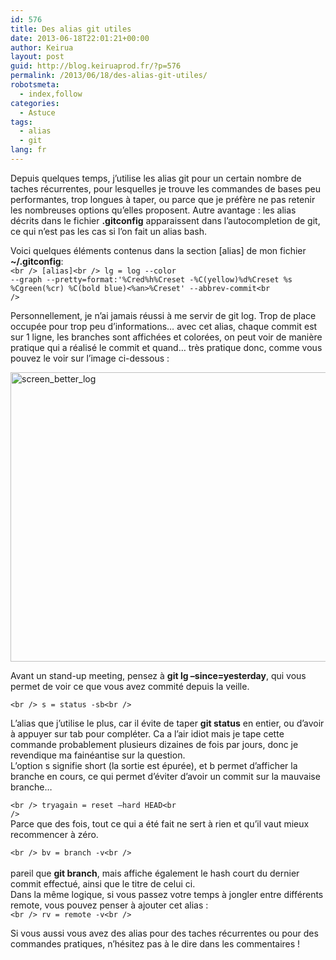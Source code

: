 ```yaml
---
id: 576
title: Des alias git utiles
date: 2013-06-18T22:01:21+00:00
author: Keirua
layout: post
guid: http://blog.keiruaprod.fr/?p=576
permalink: /2013/06/18/des-alias-git-utiles/
robotsmeta:
  - index,follow
categories:
  - Astuce
tags:
  - alias
  - git
lang: fr
---
```

Depuis quelques temps, j&rsquo;utilise les alias git pour un certain nombre de taches récurrentes, pour lesquelles je trouve les commandes de bases peu performantes, trop longues à taper, ou parce que je préfère ne pas retenir les nombreuses options qu&rsquo;elles proposent. Autre avantage : les alias décrits dans le fichier **.gitconfig** apparaissent dans l&rsquo;autocompletion de git, ce qui n&rsquo;est pas les cas si l&rsquo;on fait un alias bash. 

Voici quelques éléments contenus dans la section [alias] de mon fichier **~/.gitconfig**:  
<code lang="bash">&lt;br />
[alias]&lt;br />
lg = log --color --graph --pretty=format:'%Cred%h%Creset -%C(yellow)%d%Creset %s %Cgreen(%cr) %C(bold blue)&lt;%an>%Creset' --abbrev-commit&lt;br />
</code>

Personnellement, je n&rsquo;ai jamais réussi à me servir de git log. Trop de place occupée pour trop peu d&rsquo;informations&#8230; avec cet alias, chaque commit est sur 1 ligne, les branches sont affichées et colorées, on peut voir de manière pratique qui a réalisé le commit et quand&#8230; très pratique donc, comme vous pouvez le voir sur l&rsquo;image ci-dessous :

[<img src="http://blog.keiruaprod.fr/wp-content/uploads/2013/02/screen_better_log.png" alt="screen_better_log" width="724" height="463" class="alignright size-full wp-image-533" srcset="http://blog.keiruaprod.fr/wp-content/uploads/2013/02/screen_better_log.png 724w, http://blog.keiruaprod.fr/wp-content/uploads/2013/02/screen_better_log-300x191.png 300w" sizes="(max-width: 724px) 100vw, 724px" />](http://blog.keiruaprod.fr/wp-content/uploads/2013/02/screen_better_log.png)

Avant un stand-up meeting, pensez à **git lg &#8211;since=yesterday**, qui vous permet de voir ce que vous avez commité depuis la veille.

<code lang="bash">&lt;br />
s = status -sb&lt;br />
</code>

L&rsquo;alias que j&rsquo;utilise le plus, car il évite de taper **git status** en entier, ou d&rsquo;avoir à appuyer sur tab pour compléter. Ca a l&rsquo;air idiot mais je tape cette commande probablement plusieurs dizaines de fois par jours, donc je revendique ma fainéantise sur la question.  
L&rsquo;option s signifie short (la sortie est épurée), et b permet d&rsquo;afficher la branche en cours, ce qui permet d&rsquo;éviter d&rsquo;avoir un commit sur la mauvaise branche&#8230;

<code lang="bash">&lt;br />
tryagain = reset –hard HEAD&lt;br />
</code>  
Parce que des fois, tout ce qui a été fait ne sert à rien et qu&rsquo;il vaut mieux recommencer à zéro.

<code lang="bash">&lt;br />
bv = branch -v&lt;br />
</code>  
pareil que **git branch**, mais affiche également le hash court du dernier commit effectué, ainsi que le titre de celui ci.  
Dans la même logique, si vous passez votre temps à jongler entre différents remote, vous pouvez penser à ajouter cet alias :  
<code lang="bash">&lt;br />
rv = remote -v&lt;br />
</code>

Si vous aussi vous avez des alias pour des taches récurrentes ou pour des commandes pratiques, n&rsquo;hésitez pas à le dire dans les commentaires !